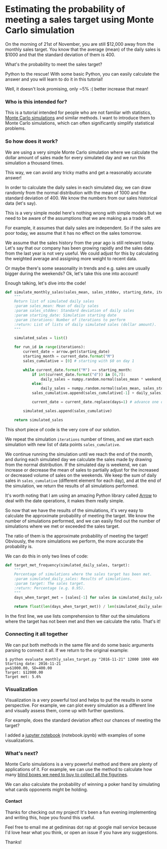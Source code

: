 # Estimating the probability of meeting a sales target using Monte Carlo simulation

On the morning of 21st of November, you are still $12,000 away from the
monthly sales target. You know that the average (mean) of the daily sales is
$1000 and that the standard deviation of them is 400.

What's the probability to meet the sales target?

Python to the rescue! With some basic Python, you can easily calculate the answer
and you will learn to do it in this tutorial!

Well, it doesn't look promising, only ~5% :( better increase that mean!

### Who is this intended for?

This is a tutorial intended for people who are not familiar with statistics,
[Monte Carlo simulations](https://en.wikipedia.org/wiki/Monte_Carlo_method) and similar methods. I want to introduce them to
Monte Carlo simulations, which can often significantly simplify statistical problems.

### So how does it work?

We are using a very simple Monte Carlo simulation where we
calculate the dollar amount of sales made for every simulated day
and we run this simulation a thousand times.

This way, we can avoid any tricky maths and get a reasonably accurate answer!

In order to calculate the daily sales in each simulated day,
we can draw randomly from the normal distribution with the mean of 1000
and the standard deviation of 400. We know the numbers from our sales historical data (let's say).

This is a very simple model here's nothing wrong with simple models but we
need to be aware of the assumptions that we are making as a trade off.

For example, it assumes that daily sales are independent. So 
if the sales are poor today, we assume that it has no effect on the sales tomorrow.

We assume that the sales history from the year ago is still relevant today.
Let's say that our company has been growing rapidly and the sales data from the last year is not very useful.
We could adjust for this by calculating the weighted average and assigning more weight to recent data.

Or maybe there's some seasonality in trends and e.g. sales are usually bigger during the weekends? 
Ok, let's take this one into account!

Enough talking, let's dive into the code!

```python
def simulate_monthly_sales(sales_mean, sales_stddev, starting_date, iterations=2000, weekend_effect=1):
    """
    Return list of simulated daily sales
    :param sales_mean: Mean of daily sales
    :param sales_stddev: Standard deviation of daily sales
    :param starting_date: Simulation starting date
    :param iterations: Number of iterations to perform
    :return: List of lists of daily simulated sales (dollar amount).
    """

    simulated_sales = list()

    for run_id in range(iterations):
        current_date = arrow.get(starting_date)
        starting_month = current_date.format("M")
        sales_cumulative = [0] # starting with $0 on day 1

        while current_date.format("M") == starting_month:
            if int(current_date.format("d")) in [6,7]:
                daily_sales = numpy.random.normal(sales_mean * weekend_effect, sales_stddev)
            else:
                daily_sales = numpy.random.normal(sales_mean, sales_stddev)
            sales_cumulative.append(sales_cumulative[-1] + daily_sales)

            current_date = current_date.replace(days=1) # advance one day

        simulated_sales.append(sales_cumulative)

    return simulated_sales
```

This short piece of code is the very core of our solution.

We repeat the simulation `iterations` number of times, and we start
each simulation with new list of data points `sales_cumulative`.

We continue running the simulation until we reach the end of the month,
and during each simulated day we calculate the sales made by drawing
from the normal distribution.
If the simulated day is weekend, we can increase or decrease the mean of sales to partially adjust for the increased or decreased volume of sales on the weekends.
We keep the sum of daily sales in `sales_cumulative` (different element for each day),
and at the end of the simulation, we return the results of all simulations performed.

It's worth noting that I am using an amazing Python library called [Arrow](http://crsmithdev.com/arrow/) to deal with the date operations, it makes them really simple.

So now that we have the results of the simulations, it's very easy to calculate the approximate probability of meeting the target.
We know the number of simulations performed, and we can easily find out the number of simulations where we met or exceeded the sales target.

The ratio of them is the approximate probability of meeting the target! Obviously, the more simulations we perform, the more accurate
the probability is. 

We can do this in only two lines of code:

```python
def target_met_frequency(simulated_daily_sales, target):
    """
    Percentage of simulations where the sales target has been met.
    :param simulated_daily_sales: Results of simulations.
    :param target: The sales target.
    :return: Percentage (e.g. 0.95).
    """
    days_when_target_met = [sales[-1] for sales in simulated_daily_sales if sales[-1] >= target]

    return float(len(days_when_target_met)) / len(simulated_daily_sales)
```

In the first line, we use lists comprehension to filter out the simulations where the target has not been met
and then we calculate the ratio. That's it!

### Connecting it all together

We can put both methods in the same file and do some basic arguments parsing to connect it all.
If we return to the original example:

```
$ python evaluate_monthly_sales_target.py "2016-11-21" 12000 1000 400
Starting date: 2016-11-21
μ=$1000.00, SD=400.00
Target: $12000.00
Target met: 5.6%
```

### Visualization

Visualization is a very powerful tool and helps to put the results in some perspective.
For example, we can plot every simulation as a different line and visually assess them, come up with further questions.

For example, does the standard deviation affect our chances of meeting the target?

I added a [jupyter notebook](http://jupyter.org/) (notebook.ipynb) with examples of some visualizations.

### What's next?

Monte Carlo simulations is a very powerful method and there are plenty of applications of it. For example,
we can use the method to calculate how many [blind boxes we need to buy to collect all the figurines](https://www.countbayesie.com/blog/2015/10/13/the-toy-collectors-puzzle).

We can also calculate the probability of winning a poker hand by simulating what cards opponents might be holding.

#### Contact

Thanks for checking out my project! It's been a fun evening implementing and writing this, hope you found this useful.

Feel free to email me at gediminas dot rap at google mail service because I'd love hear what you think, or open an issue if you have any suggestions.

Thanks!
